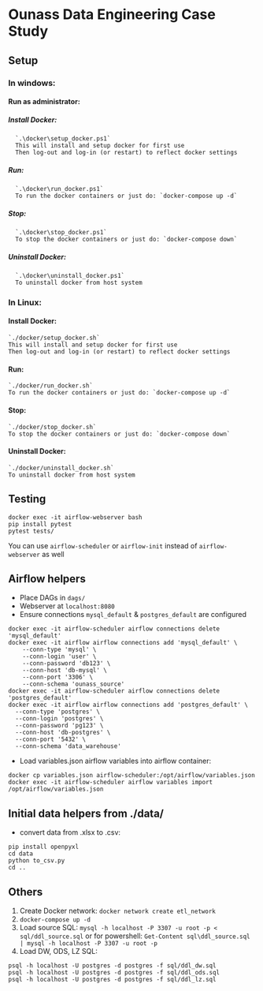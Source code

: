 # Ounass Data Engineering Case Study
## Setup
### In windows:
#### Run as administrator:
##### Install Docker:
      `.\docker\setup_docker.ps1`
      This will install and setup docker for first use
      Then log-out and log-in (or restart) to reflect docker settings

##### Run:
      `.\docker\run_docker.ps1`
      To run the docker containers or just do: `docker-compose up -d`

##### Stop:
      `.\docker\stop_docker.ps1`
      To stop the docker containers or just do: `docker-compose down`

##### Uninstall Docker:
      `.\docker\uninstall_docker.ps1`
      To uninstall docker from host system

### In Linux:
#### Install Docker:
    `./docker/setup_docker.sh`
    This will install and setup docker for first use
    Then log-out and log-in (or restart) to reflect docker settings

#### Run:
    `./docker/run_docker.sh`
    To run the docker containers or just do: `docker-compose up -d`

#### Stop:
    `./docker/stop_docker.sh`
    To stop the docker containers or just do: `docker-compose down`

#### Uninstall Docker:
    `./docker/uninstall_docker.sh`
    To uninstall docker from host system

## Testing
```
docker exec -it airflow-webserver bash
pip install pytest
pytest tests/
```
You can use `airflow-scheduler` or `airflow-init` instead of 
`airflow-webserver` as well

## Airflow helpers
- Place DAGs in `dags/`
- Webserver at `localhost:8080`
- Ensure connections `mysql_default` & `postgres_default` are configured
```
docker exec -it airflow-scheduler airflow connections delete 'mysql_default'
docker exec -it airflow airflow connections add 'mysql_default' \
    --conn-type 'mysql' \
    --conn-login 'user' \
    --conn-password 'db123' \
    --conn-host 'db-mysql' \
    --conn-port '3306' \
    --conn-schema 'ounass_source'
docker exec -it airflow-scheduler airflow connections delete 'postgres_default'
docker exec -it airflow airflow connections add 'postgres_default' \
  --conn-type 'postgres' \
  --conn-login 'postgres' \
  --conn-password 'pg123' \
  --conn-host 'db-postgres' \
  --conn-port '5432' \
  --conn-schema 'data_warehouse'
```

- Load variables.json airflow variables into airflow container:
```
docker cp variables.json airflow-scheduler:/opt/airflow/variables.json
docker exec -it airflow-scheduler airflow variables import /opt/airflow/variables.json
```

## Initial data helpers from ./data/
- convert data from .xlsx to .csv:
```
pip install openpyxl
cd data
python to_csv.py
cd ..
```

## Others
1. Create Docker network: `docker network create etl_network`
2. `docker-compose up -d`
3. Load source SQL: `mysql -h localhost -P 3307 -u root -p < sql/ddl_source.sql`
or for powershell: `Get-Content sql\ddl_source.sql | mysql -h localhost -P 3307 -u root -p`
4. Load DW, ODS, LZ SQL: 
```
psql -h localhost -U postgres -d postgres -f sql/ddl_dw.sql
psql -h localhost -U postgres -d postgres -f sql/ddl_ods.sql
psql -h localhost -U postgres -d postgres -f sql/ddl_lz.sql
```
